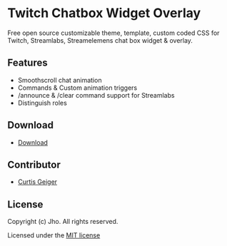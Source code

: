 # Twitch Chatbox Widget Overlay
Free open source customizable theme, template, custom coded CSS for Twitch, Streamlabs, Streamelemens chat box widget & overlay.

<!--
https://user-images.githubusercontent.com/65335648/118496278-8d434a80-b756-11eb-83fa-42125c71412b.mp4

Video above: Pink with Gifs theme. -->

## Features
- Smoothscroll chat animation
- Commands & Custom animation triggers
- /announce & /clear command support for Streamlabs
- Distinguish roles

## Download
- [Download](https://jhoooooo.github.io/chatbox/)

## Contributor
* [Curtis Geiger](https://github.com/curtissimo41)


## License
Copyright (c) Jho. All rights reserved.

Licensed under the [MIT license](https://github.com/jhoooooo/chatbox/blob/master/LICENSE)